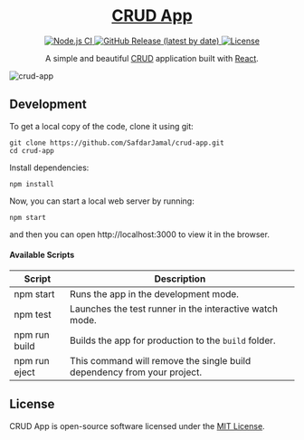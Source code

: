 <h1 align="center">
  <a href="https://safdarjamal.github.io/crud-app">
    CRUD App
  </a>
</h1>

<p align="center">
  <a href="https://github.com/SafdarJamal/crud-app/actions?query=workflow%3A%22Node.js+CI%22">
    <img src="https://github.com/SafdarJamal/crud-app/workflows/Node.js%20CI/badge.svg" alt="Node.js CI" />
  </a>
  <a href="https://github.com/SafdarJamal/crud-app/releases">
    <img src="https://img.shields.io/github/v/release/SafdarJamal/crud-app" alt="GitHub Release (latest by date)" />
  </a>
  <a href="https://github.com/SafdarJamal/crud-app/blob/master/LICENSE">
    <img src="https://img.shields.io/github/license/SafdarJamal/crud-app" alt="License" />
  </a>
</p>

<p align="center">
  A simple and beautiful <a href="https://www.codecademy.com/articles/what-is-crud">CRUD</a> application built with <a href="https://reactjs.org">React</a>.
</p>

![crud-app](https://user-images.githubusercontent.com/48409548/94567114-8aa5ea80-0284-11eb-99f6-87401b099848.png)

## Development

To get a local copy of the code, clone it using git:

```
git clone https://github.com/SafdarJamal/crud-app.git
cd crud-app
```

Install dependencies:

```
npm install
```

Now, you can start a local web server by running:

```
npm start
```

and then you can open http://localhost:3000 to view it in the browser.

#### Available Scripts

| Script        | Description                                                             |
| ------------- | ----------------------------------------------------------------------- |
| npm start     | Runs the app in the development mode.                                   |
| npm test      | Launches the test runner in the interactive watch mode.                 |
| npm run build | Builds the app for production to the `build` folder.                    |
| npm run eject | This command will remove the single build dependency from your project. |

## License

CRUD App is open-source software licensed under the [MIT License](https://github.com/SafdarJamal/crud-app/blob/master/LICENSE).
